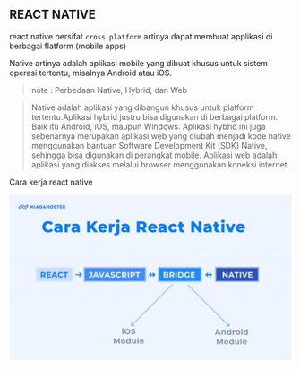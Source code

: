 ## REACT NATIVE 

react native bersifat `cross platform` artinya dapat membuat applikasi di berbagai flatform (mobile apps)

Native artinya adalah aplikasi mobile yang dibuat khusus untuk sistem operasi tertentu, misalnya Android atau iOS. 

> note : Perbedaan Native, Hybrid, dan Web 

>Native adalah aplikasi yang dibangun khusus untuk platform tertentu.Aplikasi hybrid justru bisa digunakan di berbagai platform. Baik itu Android, iOS, maupun Windows. Aplikasi hybrid ini juga sebenarnya merupakan aplikasi web yang diubah menjadi kode native menggunakan bantuan Software Development Kit (SDK) Native, sehingga bisa digunakan di perangkat mobile. Aplikasi web adalah aplikasi yang diakses melalui browser menggunakan koneksi internet. 

Cara kerja react native

![Chat Preview](https://github.com/zainuddin-maker/react-native/blob/master/carakerja.jpg?raw=true)